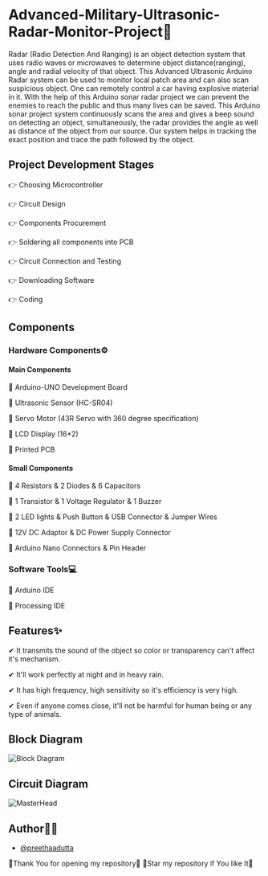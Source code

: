# Advanced-Military-Ultrasonic-Radar-Monitor-Project📡

Radar (Radio Detection And Ranging) is an object detection system that 
uses radio waves or microwaves to determine object distance(ranging), 
angle and radial velocity of that object. This Advanced Ultrasonic Arduino 
Radar system can be used to monitor local patch area and can also scan 
suspicious object. One can remotely control a car having explosive material 
in it. With the help of this Arduino sonar radar project we can prevent the 
enemies to reach the public and thus many lives can be saved. This Arduino sonar project system continuously scans the area and gives a 
beep sound on detecting an object, simultaneously, the radar provides the 
angle as well as distance of the object from our source. Our system helps in 
tracking the exact position and trace the path followed by the object.


## Project Development Stages

👉 Choosing Microcontroller

👉 Circuit Design

👉 Components Procurement

👉 Soldering all components into PCB

👉 Circuit Connection and Testing

👉 Downloading Software

👉 Coding


## Components

### Hardware Components⚙
#### Main Components

📌 Arduino-UNO Development Board

📌 Ultrasonic Sensor (HC-SR04)

📌 Servo Motor (43R Servo with 360 degree specification)

📌 LCD Display (16*2)

📌 Printed PCB

#### Small Components
📌 4 Resistors & 2 Diodes & 6 Capacitors

📌 1 Transistor & 1 Voltage Regulator & 1 Buzzer

📌 2 LED lights & Push Button & USB Connector & Jumper Wires

📌 12V DC Adaptor & DC Power Supply Connector

📌 Arduino Nano Connectors & Pin Header

### Software Tools💻

📌 Arduino IDE

📌 Processing IDE

## Features✨

✔ It transmits the sound of the object so color or transparency can't affect it's mechanism. 

✔ It'll work perfectly at night and in heavy rain.

✔ It has high frequency, high sensitivity so it's efficiency is very high.

✔ Even if anyone comes close, it'll not be harmful for human being or any type of animals.


## Block Diagram

![Block Diagram](https://raw.githubusercontent.com/preethaadutta/Advanced-Military-Ultrasonic-Radar-Monitor-Project/main/Block_Diagram.png)


## Circuit Diagram

![MasterHead](https://raw.githubusercontent.com/preethaadutta/Advanced-Military-Ultrasonic-Radar-Monitor-Project/main/Circuit_Diagram.bmp)


## Author👩‍💻

- [@preethaadutta](https://github.com/preethaadutta)


💖Thank You for opening my repository💖
💖Star my repository if You like It💖
